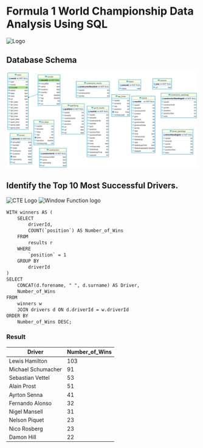 # Formula 1 World Championship Data Analysis Using SQL
![Logo](https://i.pinimg.com/originals/dc/1e/cd/dc1ecd6a8b61a87ebca183f93e8f581c.png)

## Database Schema
![App Screenshot](https://github.com/john-paul-31/Formula_1/blob/main/ER%20Diagram.png)

## Identify the Top 10 Most Successful Drivers.

![CTE Logo](https://img.shields.io/badge/-CTE-green) ![Window Function logo](https://img.shields.io/badge/-Window%20Function-yellow)

```
WITH winners AS (
    SELECT
        driverId,
        COUNT(`position`) AS Number_of_Wins
    FROM
        results r
    WHERE
        `position` = 1
    GROUP BY
        driverId
)
SELECT
    CONCAT(d.forename, " ", d.surname) AS Driver,
    Number_of_Wins
FROM
    winners w
    JOIN drivers d ON d.driverId = w.driverId
ORDER BY
    Number_of_Wins DESC;
```
### Result
| Driver             | Number_of_Wins |
|--------------------|--------------|
| Lewis Hamilton      | 103          |
| Michael Schumacher  | 91           |
| Sebastian Vettel    | 53           |
| Alain Prost         | 51           |
| Ayrton Senna        | 41           |
| Fernando Alonso     | 32           |
| Nigel Mansell       | 31           |
| Nelson Piquet       | 23           |
| Nico Rosberg        | 23           |
| Damon Hill          | 22           |
